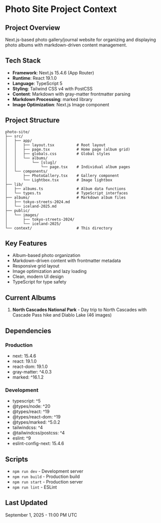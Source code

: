 # Photo Site Project Context

## Project Overview
Next.js-based photo gallery/journal website for organizing and displaying photo albums with markdown-driven content management.

## Tech Stack
- **Framework**: Next.js 15.4.6 (App Router)
- **Runtime**: React 19.1.0
- **Language**: TypeScript 5
- **Styling**: Tailwind CSS v4 with PostCSS
- **Content**: Markdown with gray-matter frontmatter parsing
- **Markdown Processing**: marked library
- **Image Optimization**: Next.js Image component

## Project Structure
```
photo-site/
├── src/
│   ├── app/
│   │   ├── layout.tsx          # Root layout
│   │   ├── page.tsx            # Home page (album grid)
│   │   ├── globals.css         # Global styles
│   │   └── albums/
│   │       └── [slug]/
│   │           └── page.tsx    # Individual album pages
│   └── components/
│       ├── PhotoGallery.tsx    # Gallery component
│       └── Lightbox.tsx        # Image lightbox
├── lib/
│   ├── albums.ts               # Album data functions
│   └── types.ts                # TypeScript interfaces
├── albums/                     # Markdown album files
│   ├── tokyo-streets-2024.md
│   └── iceland-2025.md
├── public/
│   └── images/
│       ├── tokyo-streets-2024/
│       └── iceland-2025/
└── context/                    # This directory
```

## Key Features
- Album-based photo organization
- Markdown-driven content with frontmatter metadata
- Responsive grid layout
- Image optimization and lazy loading
- Clean, modern UI design
- TypeScript for type safety

## Current Albums
1. **North Cascades National Park** - Day trip to North Cascades with Cascade Pass hike and Diablo Lake (46 images)

## Dependencies
### Production
- next: 15.4.6
- react: 19.1.0
- react-dom: 19.1.0
- gray-matter: ^4.0.3
- marked: ^16.1.2

### Development
- typescript: ^5
- @types/node: ^20
- @types/react: ^19
- @types/react-dom: ^19
- @types/marked: ^5.0.2
- tailwindcss: ^4
- @tailwindcss/postcss: ^4
- eslint: ^9
- eslint-config-next: 15.4.6

## Scripts
- `npm run dev` - Development server
- `npm run build` - Production build
- `npm run start` - Production server
- `npm run lint` - ESLint

## Last Updated
September 1, 2025 - 11:00 PM UTC
